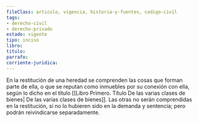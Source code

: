 ```yaml
---
fileClass: articulo, vigencia, historia-y-fuentes, codigo-civil
tags:
- derecho-civil
- derecho-privado
estado: vigente
tipo: inciso
libro:
titulo:
parrafo:
corriente-juridica:
---
```

En la restitución de una heredad se comprenden las cosas que forman parte de ella, o que se reputan como inmuebles por su conexión con ella, según lo dicho en el título [[Libro Primero. Título De las varias clases de bienes| De las varias clases de bienes]]. Las otras no serán comprendidas en la restitución, si no lo hubieren sido en la demanda y sentencia; pero podrán reivindicarse separadamente.
